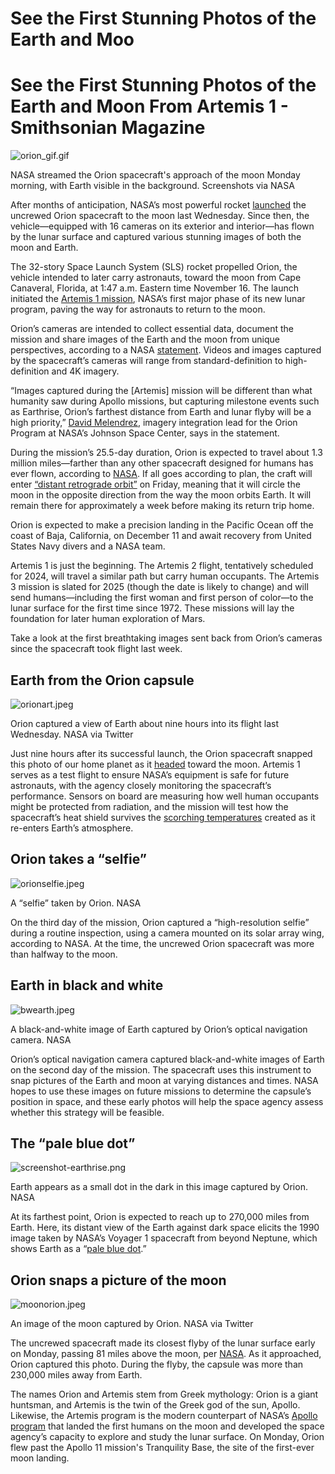 # See the First Stunning Photos of the Earth and Moo

# See the First Stunning Photos of the Earth and Moon From Artemis 1 - Smithsonian Magazine

![orion_gif.gif](See%20the%20First%20Stunning%20Photos%20of%20the%20Earth%20and%20Moo.assets/orion_gif.gif)

NASA streamed the Orion spacecraft's approach of the moon Monday morning, with Earth visible in the background. Screenshots via NASA

After months of anticipation, NASA’s most powerful rocket [launched](https://www.smithsonianmag.com/smart-news/nasa-launches-artemis-1-in-giant-leap-toward-returning-to-the-moon-180981136/) the uncrewed Orion spacecraft to the moon last Wednesday. Since then, the vehicle—equipped with 16 cameras on its exterior and interior—has flown by the lunar surface and captured various stunning images of both the moon and Earth.

The 32-story Space Launch System (SLS) rocket propelled Orion, the vehicle intended to later carry astronauts, toward the moon from Cape Canaveral, Florida, at 1:47 a.m. Eastern time November 16. The launch initiated the [Artemis 1 mission](https://www.nasa.gov/artemis-1), NASA’s first major phase of its new lunar program, paving the way for astronauts to return to the moon.

Orion’s cameras are intended to collect essential data, document the mission and share images of the Earth and the moon from unique perspectives, according to a NASA [statement](https://www.nasa.gov/feature/nasa-s-artemis-i-cameras-to-offer-new-views-of-orion-earth-moon). Videos and images captured by the spacecraft’s cameras will range from standard-definition to high-definition and 4K imagery.

“Images captured during the [Artemis] mission will be different than what humanity saw during Apollo missions, but capturing milestone events such as Earthrise, Orion’s farthest distance from Earth and lunar flyby will be a high priority,” [David Melendrez](https://ares.jsc.nasa.gov/people/bios/david-e-melendrez/), imagery integration lead for the Orion Program at NASA’s Johnson Space Center, says in the statement.

During the mission’s 25.5-day duration, Orion is expected to travel about 1.3 million miles—farther than any other spacecraft designed for humans has ever flown, according to [NASA](https://www.nasa.gov/feature/around-the-moon-with-nasa-s-first-launch-of-sls-with-orion). If all goes according to plan, the craft will enter [“distant retrograde orbit”](https://www.nasa.gov/feature/orion-will-go-the-distance-in-retrograde-orbit-during-artemis-i) on Friday, meaning that it will circle the moon in the opposite direction from the way the moon orbits Earth. It will remain there for approximately a week before making its return trip home.

Orion is expected to make a precision landing in the Pacific Ocean off the coast of Baja, California, on December 11 and await recovery from United States Navy divers and a NASA team.

Artemis 1 is just the beginning. The Artemis 2 flight, tentatively scheduled for 2024, will travel a similar path but carry human occupants. The Artemis 3 mission is slated for 2025 (though the date is likely to change) and will send humans—including the first woman and first person of color—to the lunar surface for the first time since 1972. These missions will lay the foundation for later human exploration of Mars.

Take a look at the first breathtaking images sent back from Orion’s cameras since the spacecraft took flight last week.

## Earth from the Orion capsule

![orionart.jpeg](See%20the%20First%20Stunning%20Photos%20of%20the%20Earth%20and%20Moo.assets/orionart.jpeg)

Orion captured a view of Earth about nine hours into its flight last Wednesday. NASA via Twitter

Just nine hours after its successful launch, the Orion spacecraft snapped this photo of our home planet as it [headed](https://blogs.nasa.gov/artemis/) toward the moon. Artemis 1 serves as a test flight to ensure NASA’s equipment is safe for future astronauts, with the agency closely monitoring the spacecraft’s performance. Sensors on board are measuring how well human occupants might be protected from radiation, and the mission will test how the spacecraft’s heat shield survives the [scorching temperatures](https://www.nasa.gov/image-feature/heat-shield-milestone-complete-for-first-orion-mission-with-crew) created as it re-enters Earth’s atmosphere.

## Orion takes a “selfie”

![orionselfie.jpeg](See%20the%20First%20Stunning%20Photos%20of%20the%20Earth%20and%20Moo.assets/orionselfie.jpeg)

A “selfie” taken by Orion. NASA

On the third day of the mission, Orion captured a “high-resolution selfie” during a routine inspection, using a camera mounted on its solar array wing, according to NASA. At the time, the uncrewed Orion spacecraft was more than halfway to the moon.

## Earth in black and white

![bwearth.jpeg](See%20the%20First%20Stunning%20Photos%20of%20the%20Earth%20and%20Moo.assets/bwearth.jpeg)

A black-and-white image of Earth captured by Orion’s optical navigation camera. NASA

Orion’s optical navigation camera captured black-and-white images of Earth on the second day of the mission. The spacecraft uses this instrument to snap pictures of the Earth and moon at varying distances and times. NASA hopes to use these images on future missions to determine the capsule’s position in space, and these early photos will help the space agency assess whether this strategy will be feasible.

## The “pale blue dot”

![screenshot-earthrise.png](See%20the%20First%20Stunning%20Photos%20of%20the%20Earth%20and%20Moo.assets/screenshot-earthrise.png)

Earth appears as a small dot in the dark in this image captured by Orion. NASA

At its farthest point, Orion is expected to reach up to 270,000 miles from Earth. Here, its distant view of the Earth against dark space elicits the 1990 image taken by NASA’s Voyager 1 spacecraft from beyond Neptune, which shows Earth as a “[pale blue dot](https://solarsystem.nasa.gov/resources/536/voyager-1s-pale-blue-dot/).”

## Orion snaps a picture of the moon

![moonorion.jpeg](See%20the%20First%20Stunning%20Photos%20of%20the%20Earth%20and%20Moo.assets/moonorion.jpeg)

An image of the moon captured by Orion. NASA via Twitter

The uncrewed spacecraft made its closest flyby of the lunar surface early on Monday, passing 81 miles above the moon, per [NASA](https://blogs.nasa.gov/artemis/2022/11/21/orion-successfully-completes-lunar-flyby-re-acquires-signal-with-earth/). As it approached, Orion captured this photo. During the flyby, the capsule was more than 230,000 miles away from Earth.

The names Orion and Artemis stem from Greek mythology: Orion is a giant huntsman, and Artemis is the twin of the Greek god of the sun, Apollo. Likewise, the Artemis program is the modern counterpart of NASA’s [Apollo program](https://www.nasa.gov/audience/forstudents/5-8/features/nasa-knows/what-was-apollo-program-58.html) that landed the first humans on the moon and developed the space agency’s capacity to explore and study the lunar surface. On Monday, Orion flew past the Apollo 11 mission's Tranquility Base, the site of the first-ever moon landing.

